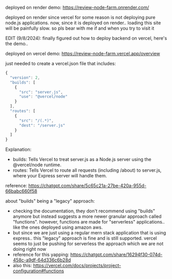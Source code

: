 deployed on render demo: https://review-node-farm.onrender.com/

deployed on render since vercel for some reason is not deploying pure node.js applications. 
now, since it is deployed on render.. loading this site will be painfully slow. so pls bear with me if and when you try to visit it

EDIT (9/8/2024):
finally figured out how to deploy backend on vercel, here's the demo..

deployed on vercel demo: https://review-node-farm.vercel.app/overview


just needed to create a vercel.json file that includes:

```javascript
{
  "version": 2,
  "builds": [
    {
      "src": "server.js",
      "use": "@vercel/node"
    }
  ],
  "routes": [
    {
      "src": "/(.*)",
      "dest": "/server.js"
    }
  ]
}
```
Explanation:
- builds: Tells Vercel to treat server.js as a Node.js server using the @vercel/node runtime.
- routes: Tells Vercel to route all requests (including /about) to server.js, where your Express server will handle them.

reference: https://chatgpt.com/share/5c65c21a-27be-420a-955d-66babc660f58

about "builds" being a "legacy" approach: 
- checking the documentation, they don't recommend using "builds" anymore but instead suggests a more newer granular approach called "functions". however, functions are made for "serverless" applications.. like the ones deployed using amazon aws.
- but since we are just using a regular mern stack application that is using express.. this "legacy" approach is fine and is still supported. vercel seems to just be pushing for serverless the approach which we are not doing right now
- reference for this yapping:  https://chatgpt.com/share/16294f30-074d-458c-a9df-64d336c6b28d
- also this: https://vercel.com/docs/projects/project-configuration#functions
